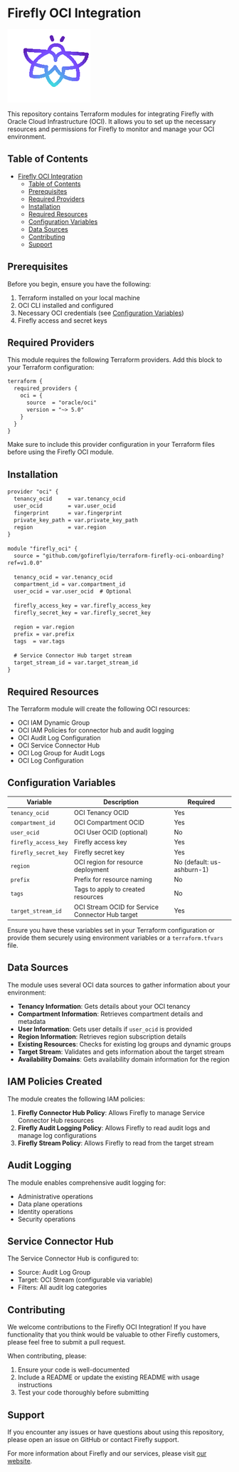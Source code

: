 # Firefly OCI Integration

![Firefly Logo](firefly.gif)

This repository contains Terraform modules for integrating Firefly with Oracle Cloud Infrastructure (OCI). It allows you to set up the necessary resources and permissions for Firefly to monitor and manage your OCI environment.

## Table of Contents

- [Firefly OCI Integration](#firefly-oci-integration)
  - [Table of Contents](#table-of-contents)
  - [Prerequisites](#prerequisites)
  - [Required Providers](#required-providers)
  - [Installation](#installation)
  - [Required Resources](#required-resources)
  - [Configuration Variables](#configuration-variables)
  - [Data Sources](#data-sources)
  - [Contributing](#contributing)
  - [Support](#support)

## Prerequisites

Before you begin, ensure you have the following:

1. Terraform installed on your local machine
2. OCI CLI installed and configured
3. Necessary OCI credentials (see [Configuration Variables](#configuration-variables))
4. Firefly access and secret keys

## Required Providers

This module requires the following Terraform providers. Add this block to your Terraform configuration:

```hcl
terraform {
  required_providers {
    oci = {
      source  = "oracle/oci"
      version = "~> 5.0"
    }
  }
}
```

Make sure to include this provider configuration in your Terraform files before using the Firefly OCI module.

## Installation

```hcl
provider "oci" {
  tenancy_ocid     = var.tenancy_ocid
  user_ocid        = var.user_ocid
  fingerprint      = var.fingerprint
  private_key_path = var.private_key_path
  region           = var.region
}

module "firefly_oci" {
  source = "github.com/gofireflyio/terraform-firefly-oci-onboarding?ref=v1.0.0"
  
  tenancy_ocid = var.tenancy_ocid
  compartment_id = var.compartment_id
  user_ocid = var.user_ocid  # Optional
  
  firefly_access_key = var.firefly_access_key
  firefly_secret_key = var.firefly_secret_key
  
  region = var.region
  prefix = var.prefix
  tags  = var.tags
  
  # Service Connector Hub target stream
  target_stream_id = var.target_stream_id
}
```

## Required Resources

The Terraform module will create the following OCI resources:

- OCI IAM Dynamic Group
- OCI IAM Policies for connector hub and audit logging
- OCI Audit Log Configuration
- OCI Service Connector Hub
- OCI Log Group for Audit Logs
- OCI Log Configuration

## Configuration Variables

| Variable | Description | Required |
|----------|-------------|----------|
| `tenancy_ocid` | OCI Tenancy OCID | Yes |
| `compartment_id` | OCI Compartment OCID | Yes |
| `user_ocid` | OCI User OCID (optional) | No |
| `firefly_access_key` | Firefly access key | Yes |
| `firefly_secret_key` | Firefly secret key | Yes |
| `region` | OCI region for resource deployment | No (default: us-ashburn-1) |
| `prefix` | Prefix for resource naming | No |
| `tags` | Tags to apply to created resources | No |
| `target_stream_id` | OCI Stream OCID for Service Connector Hub target | Yes |

Ensure you have these variables set in your Terraform configuration or provide them securely using environment variables or a `terraform.tfvars` file.

## Data Sources

The module uses several OCI data sources to gather information about your environment:

- **Tenancy Information**: Gets details about your OCI tenancy
- **Compartment Information**: Retrieves compartment details and metadata
- **User Information**: Gets user details if `user_ocid` is provided
- **Region Information**: Retrieves region subscription details
- **Existing Resources**: Checks for existing log groups and dynamic groups
- **Target Stream**: Validates and gets information about the target stream
- **Availability Domains**: Gets availability domain information for the region

## IAM Policies Created

The module creates the following IAM policies:

1. **Firefly Connector Hub Policy**: Allows Firefly to manage Service Connector Hub resources
2. **Firefly Audit Logging Policy**: Allows Firefly to read audit logs and manage log configurations
3. **Firefly Stream Policy**: Allows Firefly to read from the target stream

## Audit Logging

The module enables comprehensive audit logging for:
- Administrative operations
- Data plane operations
- Identity operations
- Security operations

## Service Connector Hub

The Service Connector Hub is configured to:
- Source: Audit Log Group
- Target: OCI Stream (configurable via variable)
- Filters: All audit log categories

## Contributing

We welcome contributions to the Firefly OCI Integration! If you have functionality that you think would be valuable to other Firefly customers, please feel free to submit a pull request.

When contributing, please:

1. Ensure your code is well-documented
2. Include a README or update the existing README with usage instructions
3. Test your code thoroughly before submitting

## Support

If you encounter any issues or have questions about using this repository, please open an issue on GitHub or contact Firefly support.

For more information about Firefly and our services, please visit [our website](https://www.gofirefly.io/).
